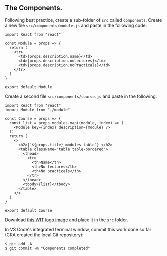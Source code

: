 ## The Components.

Following best practice, create a sub-folder of `src` called `components`. 
Create a new file `src/components/module.js` and paste in the following code:
~~~
import React from "react"

const Module = props => {
  return (
    <tr>
      <td>{props.description.name}</td>
      <td>{props.description.noLectures}</td>
      <td>{props.description.noPracticals}</td>
    </tr>
  )
}

export default Module
~~~
Create a second file `src/components/course.js` and paste in the following:
~~~
import React from "react"
import Module from "./module"

const Course = props => {
  const list = props.modules.map((module, index) => (
    <Module key={index} description={module} />
  ))
  return (
    <>
      <h2>{`${props.title} modules table`} </h2>
      <table className="table table-bordered">
        <thead>
          <tr>
            <th>Name</th>
            <th>No lectures</th>
            <th>No practicals</th>
          </tr>
        </thead>
        <tbody>{list}</tbody>
      </table>
    </>
  )
}

export default Course
~~~
Download [this WIT logo image][wit] and place it in  the `src` folder.

In VS Code's integrated terminal window, commit this work done so far (CRA created the local Git repository):
~~~
$ git add -A
$ git commit -m "Components completed"
~~~

[wit]: ./img/wit_crest.png
